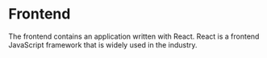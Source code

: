 # Frontend

The frontend contains an application written with React. React is a frontend JavaScript framework that is widely used in the industry.

